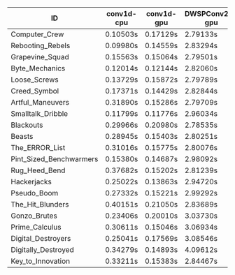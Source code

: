 |ID|conv1d-cpu|conv1d-gpu|DWSPConv2D-gpu|gemm-gpu|avg|
|-|-|-|-|-|-|
|Computer_Crew|0.10503s|0.17129s|2.79133s|1.66673s|1.18359s|
|Rebooting_Rebels|0.09980s|0.14559s|2.83294s|1.67780s|1.18903s|
|Grapevine_Squad|0.15563s|0.15064s|2.79501s|1.69392s|1.19880s|
|Byte_Mechanics|0.12014s|0.12144s|2.82060s|1.74883s|1.20275s|
|Loose_Screws|0.13729s|0.15872s|2.79789s|1.74336s|1.20932s|
|Creed_Symbol|0.17371s|0.14429s|2.82844s|1.73400s|1.22011s|
|Artful_Maneuvers|0.31890s|0.15286s|2.79709s|1.68147s|1.23758s|
|Smalltalk_Dribble|0.11799s|0.11776s|2.96034s|1.75426s|1.23759s|
|Blackouts|0.29966s|0.20980s|2.78535s|1.71032s|1.25128s|
|Beasts|0.28945s|0.15403s|2.80251s|1.86812s|1.27853s|
|The_ERROR_List|0.31016s|0.15775s|2.80076s|1.86800s|1.28417s|
|Pint_Sized_Benchwarmers|0.15380s|0.14687s|2.98092s|1.87121s|1.28820s|
|Rug_Heed_Bend|0.37682s|0.15202s|2.81239s|1.81359s|1.28870s|
|Hackerjacks|0.25022s|0.13863s|2.94720s|1.86971s|1.30144s|
|Pseudo_Boom|0.27332s|0.15221s|2.99292s|1.89173s|1.32755s|
|The_Hit_Blunders|0.40151s|0.21050s|2.83689s|1.87791s|1.33170s|
|Gonzo_Brutes|0.23406s|0.20010s|3.03730s|1.89389s|1.34134s|
|Prime_Calculus|0.30611s|0.15046s|3.06934s|1.85324s|1.34479s|
|Digital_Destroyers|0.25041s|0.17569s|3.08546s|1.91916s|1.35768s|
|Digitally_Destroyed|0.34279s|0.14893s|4.09612s|2.41720s|1.75126s|
|Key_to_Innovation|0.33211s|0.15383s|2.84467s|infs|infs|
